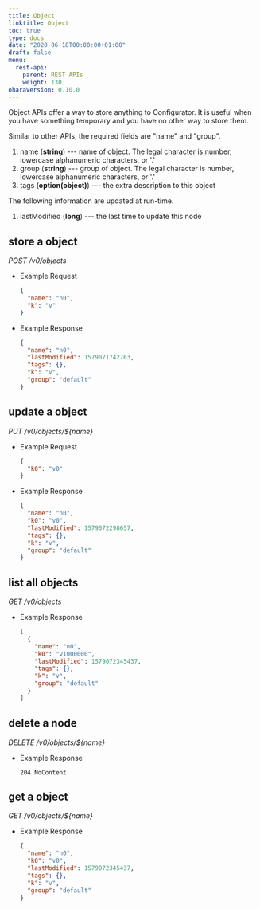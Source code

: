```yaml
---
title: Object
linktitle: Object
toc: true
type: docs
date: "2020-06-18T00:00:00+01:00"
draft: false
menu:
  rest-api:
    parent: REST APIs
    weight: 130
oharaVersion: 0.10.0
---
```


Object APIs offer a way to store anything to Configurator. It is useful
when you have something temporary and you have no other way to store
them.

Similar to other APIs, the required fields are "name" and "group".

1. name (**string**) --- name of object. The legal character is number,
   lowercase alphanumeric characters, or '.'
2. group (**string**) --- group of object. The legal character is
   number, lowercase alphanumeric characters, or '.'
3. tags (**option(object)**) --- the extra description to this object

The following information are updated at run-time.

1. lastModified (**long**) --- the last time to update this node

## store a object

*POST /v0/objects*

* Example Request
    ```json
    {
      "name": "n0",
      "k": "v"
    }
    ```

* Example Response
    ```json
    {
      "name": "n0",
      "lastModified": 1579071742763,
      "tags": {},
      "k": "v",
      "group": "default"
    }
    ```

## update a object

*PUT /v0/objects/${name}*

* Example Request
    ```json
    {
      "k0": "v0"
    }
    ```

* Example Response
    ```json
    {
      "name": "n0",
      "k0": "v0",
      "lastModified": 1579072298657,
      "tags": {},
      "k": "v",
      "group": "default"
    }
    ```

## list all objects

*GET /v0/objects*

* Example Response
    ```json
    [
      {
        "name": "n0",
        "k0": "v1000000",
        "lastModified": 1579072345437,
        "tags": {},
        "k": "v",
        "group": "default"
      }
    ]
    ```

## delete a node

*DELETE /v0/objects/${name}*

* Example Response
    ```
    204 NoContent
    ```

## get a object

*GET /v0/objects/${name}*

* Example Response
    ```json
    {
      "name": "n0",
      "k0": "v0",
      "lastModified": 1579072345437,
      "tags": {},
      "k": "v",
      "group": "default"
    }
    ```
